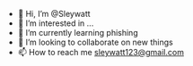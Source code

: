 - 👋 Hi, I’m @Sleywatt
- 👀 I’m interested in ...
- 🌱 I’m currently learning phishing 
- 💞️ I’m looking to collaborate on new things 
- 📫 How to reach me sleywatt123@gmail.com

<!---
Sleywatt/Sleywatt is a ✨ special ✨ repository because its `README.md` (this file) appears on your GitHub profile.
You can click the Preview link to take a look at your changes.
--->
